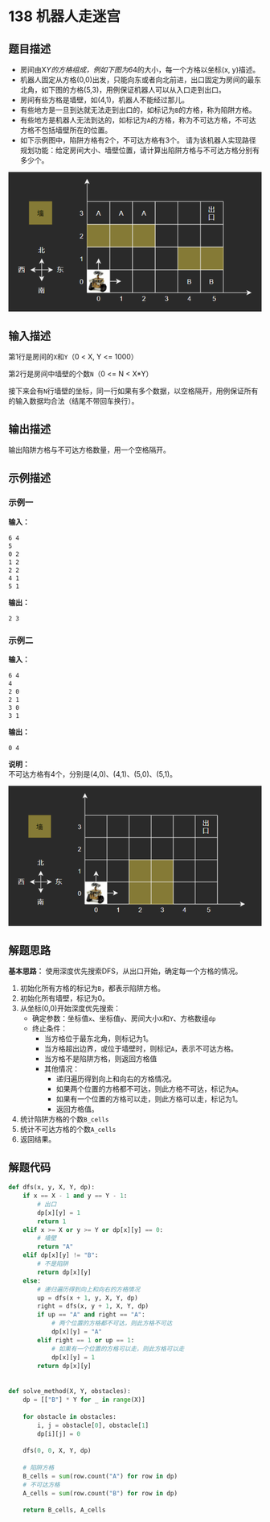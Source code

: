 # 138 机器人走迷宫

## 题目描述

- 房间由X*Y的方格组成，例如下图为6*4的大小，每一个方格以坐标(x, y)描述。
- 机器人固定从方格(0,0)出发，只能向东或者向北前进，出口固定为房间的最东北角，如下图的方格(5,3)，用例保证机器人可以从入口走到出口。
- 房间有些方格是墙壁，如(4,1)，机器人不能经过那儿。
- 有些地方是一旦到达就无法走到出口的，如标记为`B`的方格，称为陷阱方格。
- 有些地方是机器人无法到达的，如标记为`A`的方格，称为不可达方格，不可达方格不包括墙壁所在的位置。
- 如下示例图中，陷阱方格有2个，不可达方格有3个。 请为该机器人实现路径规划功能：给定房间大小、墙壁位置，请计算出陷阱方格与不可达方格分别有多少个。

![机器人走迷宫示意图](images/138_robots-mazes-demo.png)

## 输入描述

第1行是房间的`X`和`Y`（0 < X, Y <= 1000）

第2行是房间中墙壁的个数`N`（0 <= N < X*Y）

接下来会有`N`行墙壁的坐标，同一行如果有多个数据，以空格隔开，用例保证所有的输入数据均合法（结尾不带回车换行）。

## 输出描述

输出陷阱方格与不可达方格数量，用一个空格隔开。

## 示例描述

### 示例一

**输入：**

```text
6 4
5
0 2
1 2
2 2
4 1
5 1
```

**输出：**

```text
2 3
```

### 示例二

**输入：**

```text
6 4
4
2 0
2 1
3 0
3 1
```

**输出：**

```text
0 4
```

**说明：**  
不可达方格有4个，分别是(4,0)、(4,1)、(5,0)、(5,1)。

![机器人走迷宫示例2](images/138_robot-mazes-eg2.png)

## 解题思路

**基本思路：** 使用深度优先搜索DFS，从出口开始，确定每一个方格的情况。

1. 初始化所有方格的标记为`B`，都表示陷阱方格。
2. 初始化所有墙壁，标记为0。
3. 从坐标(0,0)开始深度优先搜索：
    - 确定参数：坐标值`x`、坐标值`y`、房间大小`X`和`Y`、方格数组`dp`
    - 终止条件：
        - 当方格位于最东北角，则标记为1。
        - 当方格超出边界，或位于墙壁时，则标记`A`，表示不可达方格。
        - 当方格不是陷阱方格，则返回方格值
        - 其他情况：
            - 递归遍历得到向上和向右的方格情况。
            - 如果两个位置的方格都不可达，则此方格不可达，标记为`A`。
            - 如果有一个位置的方格可以走，则此方格可以走，标记为1。
            - 返回方格值。
4. 统计陷阱方格的个数`B_cells`
5. 统计不可达方格的个数`A_cells`
6. 返回结果。

## 解题代码

```python
def dfs(x, y, X, Y, dp):
    if x == X - 1 and y == Y - 1:
        # 出口
        dp[x][y] = 1
        return 1
    elif x >= X or y >= Y or dp[x][y] == 0:
        # 墙壁
        return "A"
    elif dp[x][y] != "B":
        # 不是陷阱
        return dp[x][y]
    else:
        # 递归遍历得到向上和向右的方格情况
        up = dfs(x + 1, y, X, Y, dp)
        right = dfs(x, y + 1, X, Y, dp)
        if up == "A" and right == "A":
            # 两个位置的方格都不可达，则此方格不可达
            dp[x][y] = "A"
        elif right == 1 or up == 1:
            # 如果有一个位置的方格可以走，则此方格可以走
            dp[x][y] = 1
        return dp[x][y]


def solve_method(X, Y, obstacles):
    dp = [["B"] * Y for _ in range(X)]

    for obstacle in obstacles:
        i, j = obstacle[0], obstacle[1]
        dp[i][j] = 0

    dfs(0, 0, X, Y, dp)

    # 陷阱方格
    B_cells = sum(row.count("A") for row in dp)
    # 不可达方格
    A_cells = sum(row.count("B") for row in dp)

    return B_cells, A_cells
```
